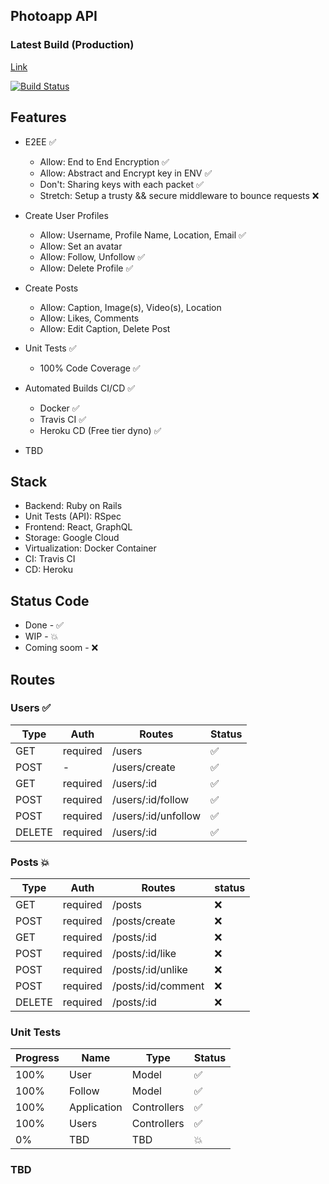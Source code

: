 ## Photoapp API

### Latest Build (Production)
[Link](https://photoapp-api.herokuapp.com/)

[![Build Status](https://travis-ci.com/ShivangDave/photoapp_api.svg?branch=master)](https://travis-ci.com/ShivangDave/photoapp_api)

## Features
- E2EE ✅
    - Allow: End to End Encryption ✅
    - Allow: Abstract and Encrypt key in ENV ✅
    - Don't: Sharing keys with each packet ✅ 
    - Stretch: Setup a trusty && secure middleware to bounce requests ❌

- Create User Profiles 
    - Allow: Username, Profile Name, Location, Email ✅
    - Allow: Set an avatar
    - Allow: Follow, Unfollow ✅
    - Allow: Delete Profile ✅

- Create Posts
    - Allow: Caption, Image(s), Video(s), Location
    - Allow: Likes, Comments
    - Allow: Edit Caption, Delete Post

- Unit Tests ✅
    - 100% Code Coverage ✅

- Automated Builds CI/CD ✅
    - Docker ✅
    - Travis CI ✅
    - Heroku CD (Free tier dyno) ✅

- TBD

## Stack

- Backend: Ruby on Rails
- Unit Tests (API): RSpec
- Frontend: React, GraphQL
- Storage: Google Cloud
- Virtualization: Docker Container
- CI: Travis CI
- CD: Heroku

## Status Code

- Done - ✅
- WIP - 💥
- Coming soom - ❌

## Routes

### Users ✅
| Type | Auth | Routes | Status | 
|-|-|-|-|
| GET | required | /users | ✅ |
| POST | - | /users/create | ✅ |
| GET | required | /users/:id | ✅ |
| POST | required | /users/:id/follow | ✅ |
| POST | required | /users/:id/unfollow | ✅ |
| DELETE | required | /users/:id | ✅ |

### Posts 💥
| Type | Auth | Routes | status | 
|-|-|-|-|
| GET | required | /posts | ❌ |
| POST | required | /posts/create | ❌ |
| GET | required | /posts/:id | ❌ |
| POST | required | /posts/:id/like | ❌ |
| POST | required | /posts/:id/unlike | ❌ |
| POST | required | /posts/:id/comment | ❌ |
| DELETE | required | /posts/:id | ❌ |

### Unit Tests

| Progress | Name | Type | Status | 
|-|-|-|-|
| 100% | User | Model | ✅ |
| 100% | Follow | Model | ✅ |
| 100% | Application | Controllers | ✅ |
| 100% | Users | Controllers | ✅ |
| 0% | TBD | TBD | 💥 |

### TBD